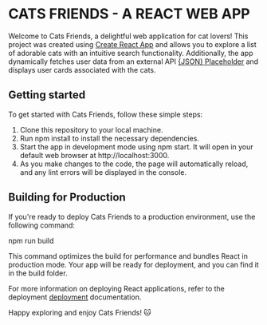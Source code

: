 # CATS FRIENDS - A REACT WEB APP

Welcome to Cats Friends, a delightful web application for cat lovers! This project was created using [Create React App](https://github.com/facebook/create-react-app) and allows you to explore a list of adorable cats with an intuitive search functionality. Additionally, the app dynamically fetches user data from an external API [{JSON} Placeholder](jsonplaceholder.typicode.com) and displays user cards associated with the cats.



## Getting started

To get started with Cats Friends, follow these simple steps:

1. Clone this repository to your local machine.
2. Run npm install to install the necessary dependencies.
3. Start the app in development mode using npm start. It will open in your default web browser at http://localhost:3000.
4. As you make changes to the code, the page will automatically reload, and any lint errors will be displayed in the console.

## Building for Production

If you're ready to deploy Cats Friends to a production environment, use the following command:

npm run build


This command optimizes the build for performance and bundles React in production mode. Your app will be ready for deployment, and you can find it in the build folder.

For more information on deploying React applications, refer to the deployment  [deployment](https://facebook.github.io/create-react-app/docs/deployment) documentation.

Happy exploring and enjoy Cats Friends! 🐱

